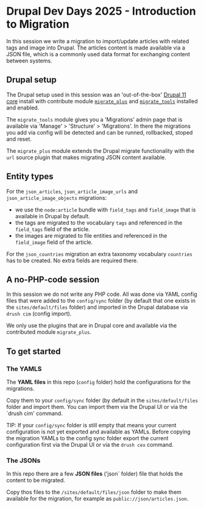 # Drupal Dev Days 2025 - Introduction to Migration

In this session we write a migration to import/update articles with related tags and image into Drupal. The articles content is made available via a JSON file, which is a commonly used data format for exchanging content between systems.

## Drupal setup

The Drupal setup used in this session was an 'out-of-the-box' [Drupal 11 core](https://new.drupal.org/download) install with contribute module [`migrate_plus`](https://www.drupal.org/project/migrate_plus) and [`migrate_tools`](https://www.drupal.org/project/migrate_tools) installed and enabled.

The `migrate_tools` module gives you a 'Migrations' admin page that is available via 'Manage' > 'Structure' > 'Migrations'. In there the migrations you add via config will be detected and can be runned, rollbacked, stoped and reset.

The `migrate_plus` module extends the Drupal migrate functionality with the `url` source plugin that makes migrating JSON content available.

## Entity types

For the `json_articles`, `json_article_image_urls` and `json_article_image_objects` migrations:
* we use the `node:article` bundle with `field_tags` and `field_image` that is available in Drupal by default.
* the tags are migrated to the vocabulary `tags` and referenced in the `field_tags` field of the article.
* the images are migrated to file entities and referenced in the `field_image` field of the article.

For the `json_countries` migration an extra taxonomy vocabulary `countries` has to be created. No extra fields are required there.


## A no-PHP-code session

In this session we do not write any PHP code. All was done via YAML config files that were added to the `config/sync` folder (by default that one exists in the `sites/default/files` folder) and imported in the Drupal database via `drush cim` (config import).

We only use the plugins that are in Drupal core and available via the contributed module `migrate_plus`.

## To get started

### The YAMLS

The **YAML files** in this repo (`config` folder) hold the configurations for the migrations.

Copy them to your `config/sync` folder (by default in the `sites/default/files` folder and import them. You can import them via the Drupal UI or via the `drush cim' command. 

TIP: If your `config/sync` folder is still empty that means your current configuration is not yet exported and available as YAMLs. Before copying the migration YAMLs to the config sync folder export the current configuration first via the Drupal UI or via the `drush cex` command.

### The JSONs

In this repo there are a few **JSON files** ('json` folder) file that holds the content to be migrated.

Copy thos files to the `/sites/default/files/json` folder to make them available for the migration, for example as `public://json/articles.json`.

